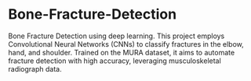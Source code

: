 # Bone-Fracture-Detection
Bone Fracture Detection using deep learning. This project employs Convolutional Neural Networks (CNNs) to classify fractures in the elbow, hand, and shoulder. Trained on the MURA dataset, it aims to automate fracture detection with high accuracy, leveraging musculoskeletal radiograph data.
